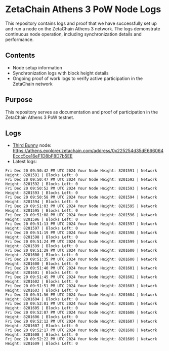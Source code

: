 # ZetaChain Athens 3 PoW Node Logs
This repository contains logs and proof that we have successfully set up and run a node on the ZetaChain Athens 3 network. The logs demonstrate continuous node operation, including synchronization details and performance.

## Contents
- Node setup information
- Synchronization logs with block height details
- Ongoing proof of work logs to verify active participation in the ZetaChain network

## Purpose
This repository serves as documentation and proof of participation in the ZetaChain Athens 3 PoW testnet.

## Logs

- [Third Bunny](https://thirdbunny.xyz/) node: https://athens.explorer.zetachain.com/address/0x225254d35dE666064Eccc5ce16eF1D8bF8D7b5EE
- Latest logs:
```
Fri Dec 20 09:50:42 PM UTC 2024 Your Node Height: 8201591 | Network Height: 8201591 | Blocks Left: 0
Fri Dec 20 09:50:47 PM UTC 2024 Your Node Height: 8201592 | Network Height: 8201592 | Blocks Left: 0
Fri Dec 20 09:50:52 PM UTC 2024 Your Node Height: 8201593 | Network Height: 8201593 | Blocks Left: 0
Fri Dec 20 09:50:58 PM UTC 2024 Your Node Height: 8201594 | Network Height: 8201594 | Blocks Left: 0
Fri Dec 20 09:51:03 PM UTC 2024 Your Node Height: 8201595 | Network Height: 8201595 | Blocks Left: 0
Fri Dec 20 09:51:08 PM UTC 2024 Your Node Height: 8201596 | Network Height: 8201596 | Blocks Left: 0
Fri Dec 20 09:51:13 PM UTC 2024 Your Node Height: 8201597 | Network Height: 8201597 | Blocks Left: 0
Fri Dec 20 09:51:19 PM UTC 2024 Your Node Height: 8201598 | Network Height: 8201598 | Blocks Left: 0
Fri Dec 20 09:51:24 PM UTC 2024 Your Node Height: 8201599 | Network Height: 8201599 | Blocks Left: 0
Fri Dec 20 09:51:29 PM UTC 2024 Your Node Height: 8201600 | Network Height: 8201600 | Blocks Left: 0
Fri Dec 20 09:51:35 PM UTC 2024 Your Node Height: 8201600 | Network Height: 8201600 | Blocks Left: 0
Fri Dec 20 09:51:40 PM UTC 2024 Your Node Height: 8201601 | Network Height: 8201601 | Blocks Left: 0
Fri Dec 20 09:51:45 PM UTC 2024 Your Node Height: 8201602 | Network Height: 8201602 | Blocks Left: 0
Fri Dec 20 09:51:51 PM UTC 2024 Your Node Height: 8201603 | Network Height: 8201603 | Blocks Left: 0
Fri Dec 20 09:51:56 PM UTC 2024 Your Node Height: 8201604 | Network Height: 8201604 | Blocks Left: 0
Fri Dec 20 09:52:01 PM UTC 2024 Your Node Height: 8201605 | Network Height: 8201605 | Blocks Left: 0
Fri Dec 20 09:52:07 PM UTC 2024 Your Node Height: 8201606 | Network Height: 8201606 | Blocks Left: 0
Fri Dec 20 09:52:12 PM UTC 2024 Your Node Height: 8201607 | Network Height: 8201607 | Blocks Left: 0
Fri Dec 20 09:52:17 PM UTC 2024 Your Node Height: 8201608 | Network Height: 8201608 | Blocks Left: 0
Fri Dec 20 09:52:22 PM UTC 2024 Your Node Height: 8201609 | Network Height: 8201609 | Blocks Left: 0
```
